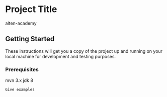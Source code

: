 
# Project Title

alten-academy

## Getting Started
These instructions will get you a copy of the project up and running on your local machine for development and testing purposes. 

### Prerequisites
mvn 3.x
jdk 8


```
Give examples
```